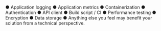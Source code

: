 ● Application logging
● Application metrics
● Containerization
● Authentication
● API client
● Build script / CI
● Performance testing
● Encryption
● Data storage
● Anything else you feel may benefit your solution from a technical perspective.